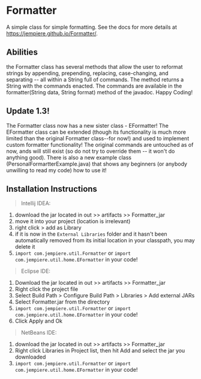 # Formatter

A simple class for simple formatting. See the docs for more details at https://jempiere.github.io/Formatter/.


## Abilities

the Formatter class has several methods that allow the user to reformat strings by appending, prepending, replacing, case-changing, and separating -- all within a String full of commands. The method returns a String with the commands enacted.
The commands are available in the formatter(String data, String format) method of the javadoc. Happy Coding!


## Update 1.3!

The Formatter class now has a new sister class - EFormatter! The EFormatter class can be extended (though its functionality is much more limited than the original Formatter class--for now!) and used to implement custom formatter functionality! The original commands are untouched as of now, ands will still exist (so do not try to override them -- it won't do anything good). There is also a new example class (PersonalFormartterExample.java) that shows any beginners (or anybody unwilling to read my code) how to use it!


## Installation Instructions

> Intellij IDEA:
1. download the jar located in out >> artifacts >> Formatter_jar
2. move it into your project (location is irrelevant)
3. right click > add as Library
4. if it is now in the `External Libraries` folder and it hasn't been automatically removed from its initial location in your classpath, you may delete it
5. `import com.jempiere.util.Formatter` or `import com.jempiere.util.home.EFormatter` in your code!

> Eclipse IDE:
1. Download the jar located in out >> artifacts >> Formatter_jar
2. Right click the project file
3. Select Build Path > Configure Build Path > Libraries > Add external JARs
4. Select Formatter.jar from the directory
5. `import com.jempiere.util.Formatter` or `import com.jempiere.util.home.EFormatter` in your code!
6. Click Apply and Ok

> NetBeans IDE:
1. download the jar located in out >> artifacts >> Formatter_jar
2. Right click Libraries in Project list, then hit Add and select the jar you downloaded
3. `import com.jempiere.util.Formatter` or `import com.jempiere.util.home.EFormatter` in your code!
